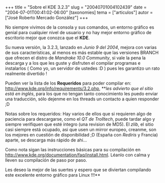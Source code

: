 +++
title = "Sobre el KDE 3.2.3"
slug = "20040701004102439"
date = "2004-07-01T00:41:02-06:00"
[taxonomies]
tema = ["articulos"]
autor = ["José Roberto Mercado González"]
+++

No siempre vivimos de la consola y sus comandos, un entorno gráfico es
genial para cualquier nivel de usuario y no hay mejor entorno gráfico de
escritorio mejor que conozca que el **KDE**.

<!-- more -->

Su nueva versión, la 3.2.3, lanzado en *Junio 9 del 2004*, mejora con
varias de sus características, al menos es más estable que las versiones
BRANCH que ofrecen el distro de *Mandrake 10.0 Community*, si vale la
pena la descarga y a los que les guste y disfruten el compilar programas
e instalarlos ( Como yo, un servidor de ustedes :D ) pues les garantizo
un rato realmente divertido !

Pueden ver la lista de los **Requeridos** para poder compilar en:
<http://www.kde.org/info/requirements/3.2.php>, ***les advierto que el
sitio está en inglés*, para los que no tengan tanto conocimiento les
puedo enviar una traducción, sólo dejenme en los threads un contacto a
quien responder ;D

Notas sobre los requeridos: Hay varios de ellos que si requieren algo de
paciencia para descargarse, como el *QT de Trolltech*, puede tardar algo
y siempre verifiquen que esté íntegro (una revision de MD5). El *zlib*,
el sitio casi siempre está ocupado, asi que usen un mirror europeo,
creanme, son los mejores en cuestión de disponibilidad ;D (España con
*Rediris* y Francia) aparte, se descarga más rápido de ahi...

Como nota sigan las instrucciones básicas para su compilación en
<http://www.kde.org/documentation/faq/install.html>. Léanlo con calma y
lleven su compilación de paso por paso.

Les deseo la mejor de las suertes y espero que se diviertan compilando
este excelente entorno gráfico para Linux !!!**

